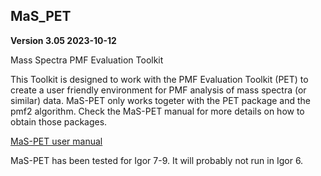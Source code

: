 ## MaS_PET
**Version 3.05 2023-10-12**

Mass Spectra PMF Evaluation Toolkit

This Toolkit is designed to work with the PMF Evaluation Toolkit (PET) to create a user friendly environment for PMF analysis of mass spectra (or similar) data.
MaS-PET only works togeter with the PET package and the pmf2 algorithm. Check the MaS-PET manual for more details on how to obtain those packages.

[MaS-PET user manual](https://docs.google.com/document/d/1Pp3fKmbjSWsZof1nTggsZeYA08lPByCMNrzk0OhDxBw/edit?usp=sharing)

MaS-PET has been tested for Igor 7-9. It will probably not run in Igor 6.

